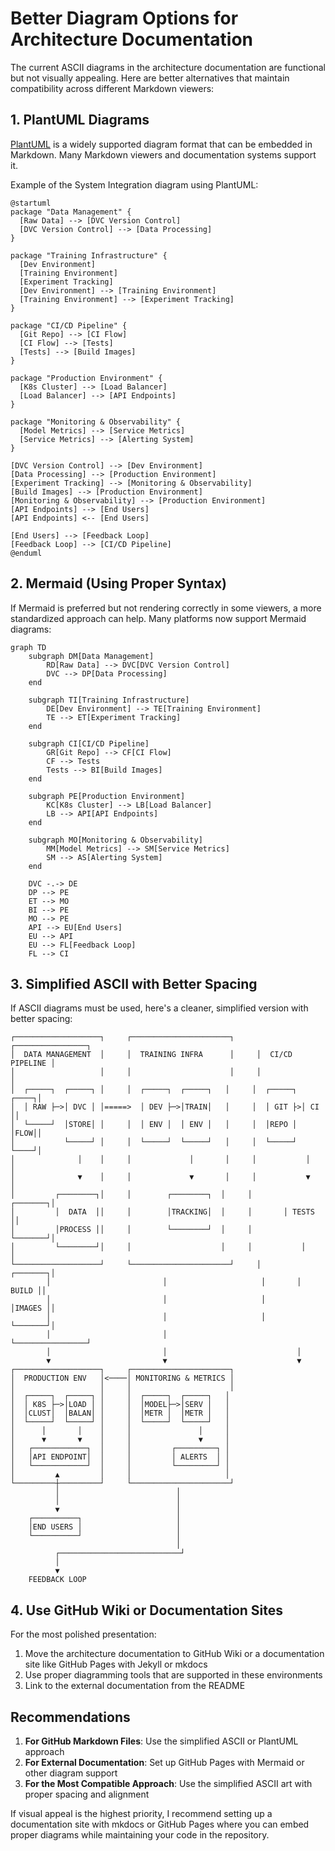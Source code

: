 # Better Diagram Options for Architecture Documentation

The current ASCII diagrams in the architecture documentation are functional but not visually appealing. Here are better alternatives that maintain compatibility across different Markdown viewers:

## 1. PlantUML Diagrams

[PlantUML](https://plantuml.com/) is a widely supported diagram format that can be embedded in Markdown. Many Markdown viewers and documentation systems support it.

Example of the System Integration diagram using PlantUML:

```plantuml
@startuml
package "Data Management" {
  [Raw Data] --> [DVC Version Control]
  [DVC Version Control] --> [Data Processing]
}

package "Training Infrastructure" {
  [Dev Environment]
  [Training Environment]
  [Experiment Tracking]
  [Dev Environment] --> [Training Environment]
  [Training Environment] --> [Experiment Tracking]
}

package "CI/CD Pipeline" {
  [Git Repo] --> [CI Flow]
  [CI Flow] --> [Tests]
  [Tests] --> [Build Images]
}

package "Production Environment" {
  [K8s Cluster] --> [Load Balancer]
  [Load Balancer] --> [API Endpoints]
}

package "Monitoring & Observability" {
  [Model Metrics] --> [Service Metrics]
  [Service Metrics] --> [Alerting System]
}

[DVC Version Control] --> [Dev Environment]
[Data Processing] --> [Production Environment]
[Experiment Tracking] --> [Monitoring & Observability]
[Build Images] --> [Production Environment]
[Monitoring & Observability] --> [Production Environment]
[API Endpoints] --> [End Users]
[API Endpoints] <-- [End Users]

[End Users] --> [Feedback Loop]
[Feedback Loop] --> [CI/CD Pipeline]
@enduml
```

## 2. Mermaid (Using Proper Syntax)

If Mermaid is preferred but not rendering correctly in some viewers, a more standardized approach can help. Many platforms now support Mermaid diagrams:

```mermaid
graph TD
    subgraph DM[Data Management]
        RD[Raw Data] --> DVC[DVC Version Control]
        DVC --> DP[Data Processing]
    end
    
    subgraph TI[Training Infrastructure]
        DE[Dev Environment] --> TE[Training Environment]
        TE --> ET[Experiment Tracking]
    end
    
    subgraph CI[CI/CD Pipeline]
        GR[Git Repo] --> CF[CI Flow]
        CF --> Tests
        Tests --> BI[Build Images]
    end
    
    subgraph PE[Production Environment]
        KC[K8s Cluster] --> LB[Load Balancer]
        LB --> API[API Endpoints]
    end
    
    subgraph MO[Monitoring & Observability]
        MM[Model Metrics] --> SM[Service Metrics]
        SM --> AS[Alerting System]
    end
    
    DVC -.-> DE
    DP --> PE
    ET --> MO
    BI --> PE
    MO --> PE
    API --> EU[End Users]
    EU --> API
    EU --> FL[Feedback Loop]
    FL --> CI
```

## 3. Simplified ASCII with Better Spacing

If ASCII diagrams must be used, here's a cleaner, simplified version with better spacing:

```
┌───────────────────┐     ┌──────────────────────┐     ┌────────────────┐
│  DATA MANAGEMENT  │     │  TRAINING INFRA      │     │  CI/CD PIPELINE │
│                   │     │                      │     │                │
│  ┌─────┐  ┌─────┐ │     │  ┌─────┐  ┌─────┐   │     │  ┌─────┐ ┌────┐│
│  │ RAW ├─>│ DVC │ │=====>  │ DEV ├─>│TRAIN│   │     │  │ GIT ├>│ CI ││
│  └─────┘  │STORE│ │     │  │ ENV │  │ ENV │   │     │  │REPO │ │FLOW││
│           └─────┘ │     │  └─────┘  └─────┘   │     │  └─────┘ └────┘│
│              │    │     │             │       │     │           │    │
│              ▼    │     │             ▼       │     │           ▼    │
│         ┌────────┐│     │        ┌────────┐  │     │       ┌───────┐│
│         │  DATA  ││     │        │TRACKING│  │     │       │ TESTS ││
│         │PROCESS ││     │        └────────┘  │     │       └───────┘│
│         └────────┘│     │                    │     │           │    │
└───────────────────┘     └──────────────────────┘     │       ┌───────┐│
        │                         │                     │       │ BUILD ││
        │                         │                     │       │IMAGES ││
        │                         │                     │       └───────┘│
        │                         │                     └────────────────┘
        │                         │                             │
        ▼                         ▼                             ▼
┌───────────────────┐     ┌──────────────────────┐
│  PRODUCTION ENV   │<────│ MONITORING & METRICS │
│                   │     │                      │
│  ┌─────┐  ┌─────┐ │     │  ┌─────┐  ┌─────┐   │
│  │ K8S ├─>│LOAD │ │     │  │MODEL├─>│SERV │   │
│  │CLUST│  │BALAN│ │     │  │METR │  │METR │   │
│  └─────┘  └─────┘ │     │  └─────┘  └─────┘   │
│      │       │    │     │               │     │
│      ▼       ▼    │     │               ▼     │
│   ┌────────────┐  │     │         ┌─────────┐ │
│   │API ENDPOINT│  │     │         │ ALERTS  │ │
│   └────────────┘  │     │         └─────────┘ │
│         ▲         │     │                     │
└─────────┼─────────┘     └──────────────────────┘
          │                          │
          │                          │
          ▼                          │
    ┌──────────┐                     │
    │END USERS │                     │
    └──────────┘                     │
                                     │
          ┌───────────────────────────┘
          │
          ▼
    FEEDBACK LOOP
```

## 4. Use GitHub Wiki or Documentation Sites

For the most polished presentation:

1. Move the architecture documentation to GitHub Wiki or a documentation site like GitHub Pages with Jekyll or mkdocs
2. Use proper diagramming tools that are supported in these environments
3. Link to the external documentation from the README

## Recommendations

1. **For GitHub Markdown Files**: Use the simplified ASCII or PlantUML approach
2. **For External Documentation**: Set up GitHub Pages with Mermaid or other diagram support
3. **For the Most Compatible Approach**: Use the simplified ASCII art with proper spacing and alignment

If visual appeal is the highest priority, I recommend setting up a documentation site with mkdocs or GitHub Pages where you can embed proper diagrams while maintaining your code in the repository. 